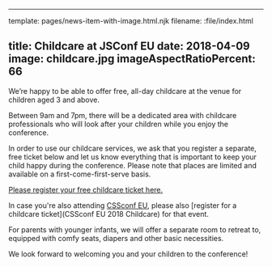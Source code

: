 ----
template: pages/news-item-with-image.html.njk
filename: :file/index.html

title: Childcare at JSConf EU
date: 2018-04-09
image: childcare.jpg
imageAspectRatioPercent: 66
----

We’re happy to be able to offer free, all-day childcare at the venue for children aged 3 and above.

Between 9am and 7pm, there will be a dedicated area with childcare professionals who will look after your children while you enjoy the conference.

In order to use our childcare services, we ask that you register a separate, free ticket below and let us know everything that is important to keep your child happy during the conference. Please note that places are limited and available on a first-come-first-serve basis.

[Please register your free childcare ticket here.](https://ti.to/jsconfeu/jsconf-eu-2018/with/koe-2-ihyx4)

In case you're also attending [CSSconf EU](https://2018.cssconf.eu/), please also [register for a childcare ticket](CSSconf EU 2018 Childcare) for that event.

For parents with younger infants, we will offer a separate room to retreat to, equipped with comfy seats, diapers and other basic necessities.

We look forward to welcoming you and your children to the conference!
